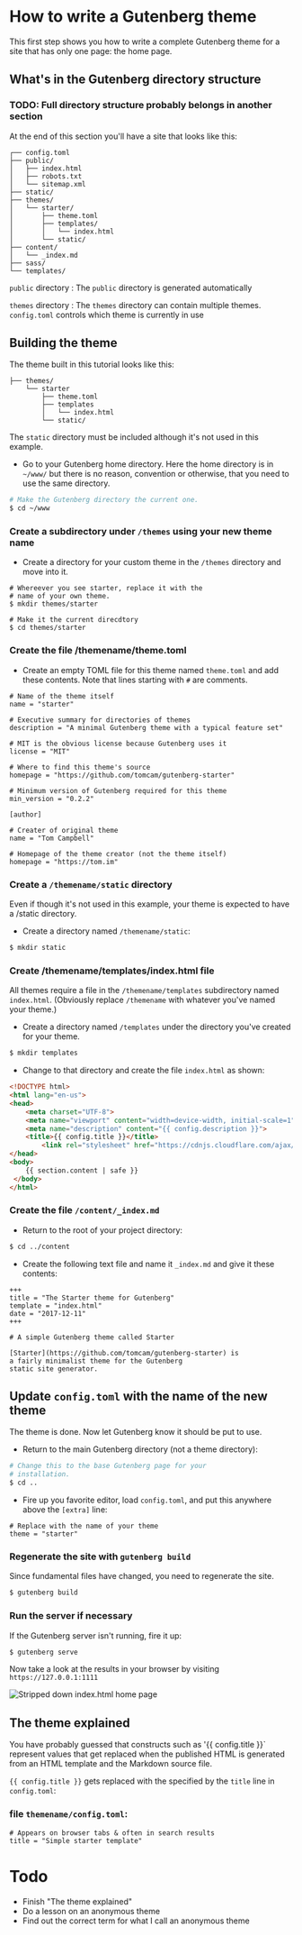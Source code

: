 # How to write a Gutenberg theme

This first step shows you how to write a complete Gutenberg theme for a site that
has only one page: the home page.

## What's in the Gutenberg directory structure

### TODO: Full directory structure probably belongs in another section

At the end of this section you'll have a site that looks like this:

```
┌── config.toml
├── public/
│   ├── index.html
│   ├── robots.txt
│   └── sitemap.xml
├── static/
├── themes/
│   └── starter/
│       ├── theme.toml
│       ├── templates/
│       │   └── index.html
│       └── static/
├── content/
│   └── _index.md
├── sass/
└── templates/

```

`public` directory
: The `public` directory is generated automatically

`themes` directory
: The `themes` directory can contain multiple themes. `config.toml` controls which theme is currently in use

## Building the theme

The theme built in this tutorial looks like this:

```
├── themes/
    └── starter
        ├── theme.toml
        ├── templates
        │   └── index.html
        └── static/
```

The `static` directory must be included although it's not used in this example.

* Go to your Gutenberg home directory. Here the home directory is in `~/www/` but there is no reason, convention or otherwise, 
that you need to use the same directory.

```bash
# Make the Gutenberg directory the current one.
$ cd ~/www
```

### Create a subdirectory under `/themes` using your new theme name

* Create a directory for your custom theme in the `/themes` directory and move into it.

```
# Whereever you see starter, replace it with the
# name of your own theme.
$ mkdir themes/starter

# Make it the current direcdtory
$ cd themes/starter

```

### Create the file /themename/theme.toml

* Create an empty TOML file for this theme named `theme.toml`
and add these contents. Note that lines starting with `#` are comments.

```
# Name of the theme itself
name = "starter"

# Executive summary for directories of themes
description = "A minimal Gutenberg theme with a typical feature set"

# MIT is the obvious license because Gutenberg uses it
license = "MIT"

# Where to find this theme's source
homepage = "https://github.com/tomcam/gutenberg-starter"

# Minimum version of Gutenberg required for this theme
min_version = "0.2.2"

[author]

# Creater of original theme
name = "Tom Campbell"

# Homepage of the theme creator (not the theme itself)
homepage = "https://tom.im"

```

### Create a `/themename/static` directory

Even if though it's not used in this example, your theme is expected to have a /static directory.

* Create a directory named `/themename/static`:

```bash
$ mkdir static
```

### Create /themename/templates/index.html file

All themes require a file in the `/themename/templates` subdirectory named `index.html`. (Obviously
replace `/themename` with whatever you've named your theme.)

* Create a directory named `/templates` under the directory you've created for your theme.

```bash
$ mkdir templates
```

* Change to that directory and create the file `index.html` as shown:

```html
<!DOCTYPE html>
<html lang="en-us">
<head>
    <meta charset="UTF-8">
    <meta name="viewport" content="width=device-width, initial-scale=1">
    <meta name="description" content="{{ config.description }}">
    <title>{{ config.title }}</title>
		<link rel="stylesheet" href="https://cdnjs.cloudflare.com/ajax/libs/spectre.css/0.2.10/spectre.min.css" />
</head>
<body>
    {{ section.content | safe }}
 </body>
</html>

```

### Create the file `/content/_index.md`

* Return to the root of your project directory:

```bash
$ cd ../content
```

* Create the following text file and name it `_index.md` and give it these contents:

```
+++
title = "The Starter theme for Gutenberg"
template = "index.html"
date = "2017-12-11"
+++

# A simple Gutenberg theme called Starter

[Starter](https://github.com/tomcam/gutenberg-starter) is 
a fairly minimalist theme for the Gutenberg 
static site generator.
```

## Update `config.toml` with the name of the new theme

The theme is done. Now let Gutenberg know it should be put to use.

* Return to the main Gutenberg directory (not a theme directory):

```bash
# Change this to the base Gutenberg page for your
# installation.
$ cd .. 
```

* Fire up you favorite editor, load `config.toml`, and put this anywhere above the `[extra]` line:

```
# Replace with the name of your theme
theme = "starter"
```

### Regenerate the site with `gutenberg build`

Since fundamental files have changed, you need to regenerate the site. 

```bash
$ gutenberg build
```

### Run the server if necessary

If the Gutenberg server isn't running, fire it up:

```bash
$ gutenberg serve
```

Now take a look at the results in your browser by visiting `https://127.0.0.1:1111`

![Stripped down index.html home page](images/gutenberg-starter-theme-step1.png)


## The theme explained

You have probably guessed that constructs such as '{{ config.title }}` represent values that get replaced
when the published HTML is generated from an HTML template and the Markdown source file.

`{{ config.title }}` gets replaced with the specified by the `title` line in `config.toml`:

### file `themename/config.toml`:

```
# Appears on browser tabs & often in search results 
title = "Simple starter template"
```


# Todo

* Finish "The theme explained"
* Do a lesson on an anonymous theme
* Find out the correct term for what I call an anonymous theme

